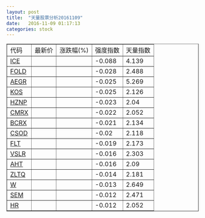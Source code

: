 ```yaml
---
layout: post
title:  "天量股票分析20161109"
date:   2016-11-09 01:17:13
categories: stock
---
```

<script type="text/javascript">
var stockList = []
stockList.push('gb_ice');
stockList.push('gb_fold');
stockList.push('gb_aegr');
stockList.push('gb_kos');
stockList.push('gb_hznp');
stockList.push('gb_cmrx');
stockList.push('gb_bcrx');
stockList.push('gb_csod');
stockList.push('gb_flt');
stockList.push('gb_vslr');
stockList.push('gb_aht');
stockList.push('gb_zltq');
stockList.push('gb_w');
stockList.push('gb_sem');
stockList.push('gb_hr');
</script>

<table border="1">
 <tr>
  <td>代码</td>
  <td>最新价</td>
  <td>涨跌幅(%)</td>
 <td>强度指数</td>
 <td>天量指数</td>
</tr>
  <tr id="ice"><td><a href="http://stock.finance.sina.com.cn/usstock/quotes/ICE.html" target="_blank">ICE</a></td><td></td><td></td><td>-0.088</td><td>4.139</td></tr>
  <tr id="fold"><td><a href="http://stock.finance.sina.com.cn/usstock/quotes/FOLD.html" target="_blank">FOLD</a></td><td></td><td></td><td>-0.028</td><td>2.488</td></tr>
  <tr id="aegr"><td><a href="http://stock.finance.sina.com.cn/usstock/quotes/AEGR.html" target="_blank">AEGR</a></td><td></td><td></td><td>-0.025</td><td>5.269</td></tr>
  <tr id="kos"><td><a href="http://stock.finance.sina.com.cn/usstock/quotes/KOS.html" target="_blank">KOS</a></td><td></td><td></td><td>-0.025</td><td>2.126</td></tr>
  <tr id="hznp"><td><a href="http://stock.finance.sina.com.cn/usstock/quotes/HZNP.html" target="_blank">HZNP</a></td><td></td><td></td><td>-0.023</td><td>2.04</td></tr>
  <tr id="cmrx"><td><a href="http://stock.finance.sina.com.cn/usstock/quotes/CMRX.html" target="_blank">CMRX</a></td><td></td><td></td><td>-0.022</td><td>2.052</td></tr>
  <tr id="bcrx"><td><a href="http://stock.finance.sina.com.cn/usstock/quotes/BCRX.html" target="_blank">BCRX</a></td><td></td><td></td><td>-0.021</td><td>2.134</td></tr>
  <tr id="csod"><td><a href="http://stock.finance.sina.com.cn/usstock/quotes/CSOD.html" target="_blank">CSOD</a></td><td></td><td></td><td>-0.02</td><td>2.118</td></tr>
  <tr id="flt"><td><a href="http://stock.finance.sina.com.cn/usstock/quotes/FLT.html" target="_blank">FLT</a></td><td></td><td></td><td>-0.019</td><td>2.173</td></tr>
  <tr id="vslr"><td><a href="http://stock.finance.sina.com.cn/usstock/quotes/VSLR.html" target="_blank">VSLR</a></td><td></td><td></td><td>-0.016</td><td>2.303</td></tr>
  <tr id="aht"><td><a href="http://stock.finance.sina.com.cn/usstock/quotes/AHT.html" target="_blank">AHT</a></td><td></td><td></td><td>-0.016</td><td>2.09</td></tr>
  <tr id="zltq"><td><a href="http://stock.finance.sina.com.cn/usstock/quotes/ZLTQ.html" target="_blank">ZLTQ</a></td><td></td><td></td><td>-0.014</td><td>2.181</td></tr>
  <tr id="w"><td><a href="http://stock.finance.sina.com.cn/usstock/quotes/W.html" target="_blank">W</a></td><td></td><td></td><td>-0.013</td><td>2.649</td></tr>
  <tr id="sem"><td><a href="http://stock.finance.sina.com.cn/usstock/quotes/SEM.html" target="_blank">SEM</a></td><td></td><td></td><td>-0.012</td><td>2.471</td></tr>
  <tr id="hr"><td><a href="http://stock.finance.sina.com.cn/usstock/quotes/HR.html" target="_blank">HR</a></td><td></td><td></td><td>-0.012</td><td>2.052</td></tr>
</table>
